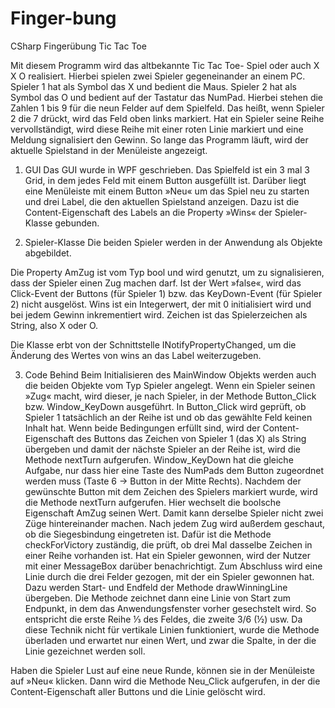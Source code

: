 # Finger-bung
CSharp Fingerübung Tic Tac Toe

Mit diesem Programm wird das altbekannte Tic Tac Toe- Spiel oder auch X X O realisiert. Hierbei spielen zwei Spieler gegeneinander an einem PC. Spieler 1 hat als Symbol das X und bedient die Maus. Spieler 2 hat als Symbol das O und bedient auf der Tastatur das NumPad. Hierbei stehen die Zahlen 1 bis 9 für die neun Felder auf dem Spielfeld. Das heißt, wenn Spieler 2 die 7 drückt, wird das Feld oben links markiert.
Hat ein Spieler seine Reihe vervollständigt, wird diese Reihe mit einer roten Linie markiert und eine Meldung signalisiert den Gewinn. So lange das Programm läuft, wird der aktuelle Spielstand in der Menüleiste angezeigt.

1.  GUI
Das GUI wurde in WPF geschrieben. Das Spielfeld ist ein 3 mal 3 Grid, in dem jedes Feld mit einem Button ausgefüllt ist. Darüber liegt eine Menüleiste mit einem Button »Neu« um das Spiel neu zu starten und drei Label, die den aktuellen Spielstand anzeigen. Dazu ist die Content-Eigenschaft des Labels an die Property »Wins« der Spieler-Klasse gebunden.

2.  Spieler-Klasse
Die beiden Spieler werden in der Anwendung als Objekte abgebildet.

Die Property AmZug ist vom Typ bool und wird genutzt, um zu signalisieren, dass der Spieler einen Zug machen darf. Ist der Wert »false«, wird das Click-Event der Buttons (für Spieler 1) bzw. das KeyDown-Event (für Spieler 2) nicht ausgelöst.
Wins ist ein Integerwert, der mit 0 initialisiert wird und bei jedem Gewinn inkrementiert wird.
Zeichen ist das Spielerzeichen als String, also X oder O.

Die Klasse erbt von der Schnittstelle INotifyPropertyChanged, um die Änderung des Wertes von wins an das Label weiterzugeben.



3.  Code Behind
Beim Initialisieren des MainWindow Objekts werden auch die beiden Objekte vom Typ Spieler angelegt.
Wenn ein Spieler seinen »Zug« macht, wird dieser, je nach Spieler, in der Methode Button_Click bzw. Window_KeyDown ausgeführt.
In Button_Click wird geprüft, ob Spieler 1 tatsächlich an der Reihe ist und ob das gewählte Feld keinen Inhalt hat. Wenn beide Bedingungen erfüllt sind, wird der Content-Eigenschaft des Buttons das Zeichen von Spieler 1 (das X) als String übergeben und damit der nächste Spieler an der Reihe ist, wird die Methode nextTurn aufgerufen.
Window_KeyDown hat die gleiche Aufgabe, nur dass hier eine Taste des NumPads dem Button zugeordnet werden muss (Taste 6 → Button in der Mitte Rechts).
Nachdem der gewünschte Button mit dem Zeichen des Spielers markiert wurde, wird die Methode nextTurn aufgerufen. Hier wechselt die boolsche Eigenschaft AmZug seinen Wert. Damit kann derselbe Spieler nicht zwei Züge hintereinander machen.
Nach jedem Zug wird außerdem geschaut, ob die Siegesbindung eingetreten ist. Dafür ist die Methode checkForVictory zuständig, die prüft, ob drei Mal dasselbe Zeichen in einer Reihe vorhanden ist. 
Hat ein Spieler gewonnen, wird der Nutzer mit einer MessageBox darüber benachrichtigt.
Zum Abschluss wird eine Linie durch die drei Felder gezogen, mit der ein Spieler gewonnen hat. Dazu werden Start- und Endfeld der Methode drawWinningLine übergeben. Die Methode zeichnet dann eine Linie von Start zum Endpunkt, in dem das Anwendungsfenster vorher gesechstelt wird. So entspricht die erste Reihe ⅓ des Feldes, die zweite 3/6 (½) usw.
Da diese Technik nicht für vertikale Linien funktioniert, wurde die Methode überladen und erwartet nur einen Wert, und zwar die Spalte, in der die Linie gezeichnet werden soll.

Haben die Spieler Lust auf eine neue Runde, können sie in der Menüleiste auf »Neu« klicken. Dann wird die Methode Neu_Click aufgerufen, in der die Content-Eigenschaft aller Buttons und die Linie gelöscht wird.

